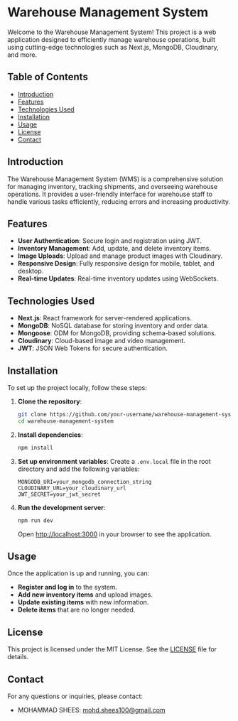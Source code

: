 # Warehouse Management System

Welcome to the Warehouse Management System! This project is a web application designed to efficiently manage warehouse operations, built using cutting-edge technologies such as Next.js, MongoDB, Cloudinary, and more.

## Table of Contents

- [Introduction](#introduction)
- [Features](#features)
- [Technologies Used](#technologies-used)
- [Installation](#installation)
- [Usage](#usage)
- [License](#license)
- [Contact](#contact)

## Introduction

The Warehouse Management System (WMS) is a comprehensive solution for managing inventory, tracking shipments, and overseeing warehouse operations. It provides a user-friendly interface for warehouse staff to handle various tasks efficiently, reducing errors and increasing productivity.

## Features

- **User Authentication**: Secure login and registration using JWT.
- **Inventory Management**: Add, update, and delete inventory items.
- **Image Uploads**: Upload and manage product images with Cloudinary.
- **Responsive Design**: Fully responsive design for mobile, tablet, and desktop.
- **Real-time Updates**: Real-time inventory updates using WebSockets.

## Technologies Used

- **Next.js**: React framework for server-rendered applications.
- **MongoDB**: NoSQL database for storing inventory and order data.
- **Mongoose**: ODM for MongoDB, providing schema-based solutions.
- **Cloudinary**: Cloud-based image and video management.
- **JWT**: JSON Web Tokens for secure authentication.

## Installation

To set up the project locally, follow these steps:

1. **Clone the repository**:

   ```bash
   git clone https://github.com/your-username/warehouse-management-system.git
   cd warehouse-management-system
   ```

2. **Install dependencies**:

   ```bash
   npm install
   ```

3. **Set up environment variables**:
   Create a `.env.local` file in the root directory and add the following variables:

   ```plaintext
   MONGODB_URI=your_mongodb_connection_string
   CLOUDINARY_URL=your_cloudinary_url
   JWT_SECRET=your_jwt_secret
   ```

4. **Run the development server**:
   ```bash
   npm run dev
   ```
   Open [http://localhost:3000](http://localhost:3000) in your browser to see the application.

## Usage

Once the application is up and running, you can:

- **Register and log in** to the system.
- **Add new inventory items** and upload images.
- **Update existing items** with new information.
- **Delete items** that are no longer needed.

## License

This project is licensed under the MIT License. See the [LICENSE](LICENSE) file for details.

## Contact

For any questions or inquiries, please contact:

- MOHAMMAD SHEES: [mohd.shees100@gmail.com](mailto:mohd.shees100@gmail.com)
